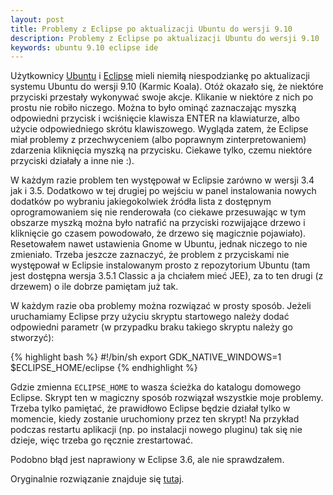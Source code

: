 ```yaml
---
layout: post
title: Problemy z Eclipse po aktualizacji Ubuntu do wersji 9.10
description: Problemy z Eclipse po aktualizacji Ubuntu do wersji 9.10
keywords: ubuntu 9.10 eclipse ide
---
```

Użytkownicy <a href="http://www.ubuntu.com/">Ubuntu</a> i <a href="http://www.eclipse.org/">Eclipse</a> mieli niemiłą niespodziankę po aktualizacji systemu Ubuntu do wersji 9.10 (Karmic Koala). Otóż okazało się, że niektóre przyciski przestały wykonywać swoje akcje. Klikanie w niektóre z nich po prostu nie robiło niczego. Można to było ominąć zaznaczając myszką odpowiedni przycisk i wciśnięcie klawisza ENTER na klawiaturze, albo użycie odpowiedniego skrótu klawiszowego. Wygląda zatem, że Eclipse miał problemy z przechwyceniem (albo poprawnym zinterpretowaniem) zdarzenia kliknięcia myszką na przycisku. Ciekawe tylko, czemu niektóre przyciski działały a inne nie :).

W każdym razie problem ten występował w Eclipsie zarówno w wersji 3.4 jak i 3.5. Dodatkowo w tej drugiej po wejściu w panel instalowania nowych dodatków po wybraniu jakiegokolwiek źródła lista z dostępnym oprogramowaniem się nie renderowała (co ciekawe przesuwając w tym obszarze myszką można było natrafić na przyciski rozwijające drzewo i kliknięcie go czasem powodowało, że drzewo się magicznie pojawiało). Resetowałem nawet ustawienia Gnome w Ubuntu, jednak niczego to nie zmieniało. Trzeba jeszcze zaznaczyć, że problem z przyciskami nie występował w Eclipsie instalowanym prosto z repozytorium Ubuntu (tam jest dostępna wersja 3.5.1 Classic a ja chciałem mieć JEE), za to ten drugi (z drzewem) o ile dobrze pamiętam już tak.

W każdym razie oba problemy można rozwiązać w prosty sposób. Jeżeli uruchamiamy Eclipse przy użyciu skryptu startowego należy dodać odpowiedni parametr (w przypadku braku takiego skryptu należy go stworzyć):

{% highlight bash %}
#!/bin/sh
export GDK_NATIVE_WINDOWS=1
$ECLIPSE_HOME/eclipse
{% endhighlight %}

Gdzie zmienna `ECLIPSE_HOME` to wasza ścieżka do katalogu domowego Eclipse. Skrypt ten w magiczny sposób rozwiązał wszystkie moje problemy. Trzeba tylko pamiętać, że prawidłowo Eclipse będzie działał tylko w momencie, kiedy zostanie uruchomiony przez ten skrypt! Na przykład podczas restartu aplikacji (np. po instalacji nowego pluginu) tak się nie dzieje, więc trzeba go ręcznie zrestartować.

Podobno błąd jest naprawiony w Eclipse 3.6, ale nie sprawdzałem.

Oryginalnie rozwiązanie znajduje się <a href="http://www.norio.be/blog/2009/10/problems-eclipse-buttons-ubuntu-910">tutaj</a>.